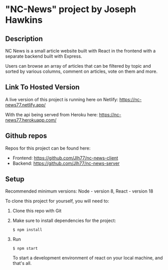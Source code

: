 # "NC-News" project by Joseph Hawkins

## Description

NC News is a small article website built with React in the frontend with a separate backend built with Express.

Users can browse an array of articles that can be filtered by topic and sorted by various columns, comment on articles, vote on them and more.

## Link To Hosted Version

A live version of this project is running here on Netlify: https://nc-news77.netlify.app/

With the api being served from Heroku here: https://nc-news77.herokuapp.com/

## Github repos

Repos for this project can be found here:

- Frontend: https://github.com/Jlh77/nc-news-client
- Backend: https://github.com/Jlh77/nc-news-server

## Setup

Recommended minimum versions: Node - version 8, React - version 18

To clone this project for yourself, you will need to:

1.  Clone this repo with Git

2.  Make sure to install dependencies for the project:

    ```
    $ npm install
    ```

3.  Run
    ```
    $ npm start
    ```
    To start a development environment of react on your local machine, and that's all.
